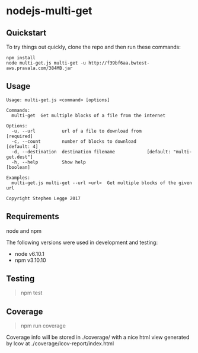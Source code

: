 # nodejs-multi-get


## Quickstart

To try things out quickly, clone the repo and then run these commands:

```
npm install
node multi-get.js multi-get -u http://f39bf6aa.bwtest-aws.pravala.com/384MB.jar
```

## Usage

```
Usage: multi-get.js <command> [options]

Commands:
  multi-get  Get multiple blocks of a file from the internet

Options:
  -u, --url          url of a file to download from                   [required]
  -c, --count        number of blocks to download                   [default: 4]
  -d, --destination  destination filename            [default: "multi-get.dest"]
  -h, --help         Show help                                         [boolean]

Examples:
  multi-get.js multi-get --url <url>  Get multiple blocks of the given url

Copyright Stephen Legge 2017
```

## Requirements

node and npm

The following versions were used in development and testing:

* node v6.10.1
* npm v3.10.10

## Testing

> npm test

## Coverage

> npm run coverage

Coverage info will be stored in ./coverage/ with a nice html view generated by
lcov at ./coverage/lcov-report/index.html
